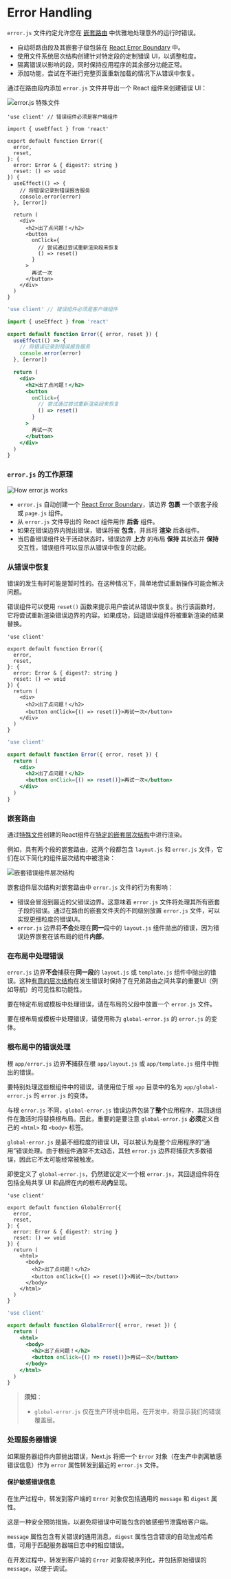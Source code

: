 # Error Handling

`error.js` 文件约定允许您在 [嵌套路由](/docs/app/building-your-application/routing#nested-routes) 中优雅地处理意外的运行时错误。

- 自动将路由段及其嵌套子级包装在 [React Error Boundary](https://react.dev/reference/react/Component#catching-rendering-errors-with-an-error-boundary) 中。
- 使用文件系统层次结构创建针对特定段的定制错误 UI，以调整粒度。
- 隔离错误以影响的段，同时保持应用程序的其余部分功能正常。
- 添加功能，尝试在不进行完整页面重新加载的情况下从错误中恢复。

通过在路由段内添加 `error.js` 文件并导出一个 React 组件来创建错误 UI：

![error.js 特殊文件](https://nextjs.org/_next/image?url=/docs/light/error-special-file.png&w=3840&q=75)

```tsx filename="app/dashboard/error.tsx" switcher
'use client' // 错误组件必须是客户端组件

import { useEffect } from 'react'

export default function Error({
  error,
  reset,
}: {
  error: Error & { digest?: string }
  reset: () => void
}) {
  useEffect(() => {
    // 将错误记录到错误报告服务
    console.error(error)
  }, [error])

  return (
    <div>
      <h2>出了点问题！</h2>
      <button
        onClick={
          // 尝试通过尝试重新渲染段来恢复
          () => reset()
        }
      >
        再试一次
      </button>
    </div>
  )
}
```

```jsx filename="app/dashboard/error.js" switcher
'use client' // 错误组件必须是客户端组件

import { useEffect } from 'react'

export default function Error({ error, reset }) {
  useEffect(() => {
    // 将错误记录到错误报告服务
    console.error(error)
  }, [error])

  return (
    <div>
      <h2>出了点问题！</h2>
      <button
        onClick={
          // 尝试通过尝试重新渲染段来恢复
          () => reset()
        }
      >
        再试一次
      </button>
    </div>
  )
}
```

### `error.js` 的工作原理

![How error.js works](https://nextjs.org/_next/image?url=/docs/light/error-overview.png&w=3840&q=75)

- `error.js` 自动创建一个 [React Error Boundary](https://react.dev/reference/react/Component#catching-rendering-errors-with-an-error-boundary)，该边界 **包裹** 一个嵌套子段或 `page.js` 组件。
- 从 `error.js` 文件导出的 React 组件用作 **后备** 组件。
- 如果在错误边界内抛出错误，错误将被 **包含**，并且将 **渲染** 后备组件。
- 当后备错误组件处于活动状态时，错误边界 **上方** 的布局 **保持** 其状态并 **保持** 交互性，错误组件可以显示从错误中恢复的功能。
### 从错误中恢复

错误的发生有时可能是暂时性的。在这种情况下，简单地尝试重新操作可能会解决问题。

错误组件可以使用 `reset()` 函数来提示用户尝试从错误中恢复。执行该函数时，它将尝试重新渲染错误边界的内容。如果成功，回退错误组件将被重新渲染的结果替换。

```tsx filename="app/dashboard/error.tsx" switcher
'use client'

export default function Error({
  error,
  reset,
}: {
  error: Error & { digest?: string }
  reset: () => void
}) {
  return (
    <div>
      <h2>出了点问题！</h2>
      <button onClick={() => reset()}>再试一次</button>
    </div>
  )
}
```

```jsx filename="app/dashboard/error.js" switcher
'use client'

export default function Error({ error, reset }) {
  return (
    <div>
      <h2>出了点问题！</h2>
      <button onClick={() => reset()}>再试一次</button>
    </div>
  )
}
```

### 嵌套路由

通过[特殊文件](/docs/app/building-your-application/routing#file-conventions)创建的React组件在[特定的嵌套层次结构](/docs/app/building-your-application/routing#component-hierarchy)中进行渲染。

例如，具有两个段的嵌套路由，这两个段都包含 `layout.js` 和 `error.js` 文件，它们在以下简化的组件层次结构中被渲染：

![嵌套错误组件层次结构](https://nextjs.org/_next/image?url=/docs/light/nested-error-component-hierarchy.png&w=3840&q=75)

嵌套组件层次结构对嵌套路由中 `error.js` 文件的行为有影响：

- 错误会冒泡到最近的父错误边界。这意味着 `error.js` 文件将处理其所有嵌套子段的错误。通过在路由的嵌套文件夹的不同级别放置 `error.js` 文件，可以实现更细粒度的错误UI。
- `error.js` 边界将**不会**处理在**同一**段中的 `layout.js` 组件抛出的错误，因为错误边界嵌套在该布局的组件**内部**。

### 在布局中处理错误

`error.js` 边界**不会**捕获在**同一段**的 `layout.js` 或 `template.js` 组件中抛出的错误。这种[有意的层次结构](#nested-routes)在发生错误时保持了在兄弟路由之间共享的重要UI（例如导航）的可见性和功能性。

要在特定布局或模板中处理错误，请在布局的父段中放置一个 `error.js` 文件。

要在根布局或模板中处理错误，请使用称为 `global-error.js` 的 `error.js` 的变体。
### 根布局中的错误处理

根 `app/error.js` 边界**不**捕获在根 `app/layout.js` 或 `app/template.js` 组件中抛出的错误。

要特别处理这些根组件中的错误，请使用位于根 `app` 目录中的名为 `app/global-error.js` 的 `error.js` 的变体。

与根 `error.js` 不同，`global-error.js` 错误边界包装了**整个**应用程序，其回退组件在激活时将替换根布局。因此，重要的是要注意 `global-error.js` **必须**定义自己的 `<html>` 和 `<body>` 标签。

`global-error.js` 是最不细粒度的错误 UI，可以被认为是整个应用程序的“通用”错误处理。由于根组件通常不太动态，其他 `error.js` 边界将捕获大多数错误，因此它不太可能经常被触发。

即使定义了 `global-error.js`，仍然建议定义一个根 `error.js`，其回退组件将在包括全局共享 UI 和品牌在内的根布局**内**呈现。

```tsx filename="app/global-error.tsx" switcher
'use client'

export default function GlobalError({
  error,
  reset,
}: {
  error: Error & { digest?: string }
  reset: () => void
}) {
  return (
    <html>
      <body>
        <h2>出了点问题！</h2>
        <button onClick={() => reset()}>再试一次</button>
      </body>
    </html>
  )
}
```

```jsx filename="app/global-error.js" switcher
'use client'

export default function GlobalError({ error, reset }) {
  return (
    <html>
      <body>
        <h2>出了点问题！</h2>
        <button onClick={() => reset()}>再试一次</button>
      </body>
    </html>
  )
}
```

> **须知**：
>
> - `global-error.js` 仅在生产环境中启用。在开发中，将显示我们的错误覆盖层。

### 处理服务器错误

如果服务器组件内部抛出错误，Next.js 将把一个 `Error` 对象（在生产中剥离敏感错误信息）作为 `error` 属性转发到最近的 `error.js` 文件。

#### 保护敏感错误信息

在生产过程中，转发到客户端的 `Error` 对象仅包括通用的 `message` 和 `digest` 属性。

这是一种安全预防措施，以避免将错误中可能包含的敏感细节泄露给客户端。

`message` 属性包含有关错误的通用消息，`digest` 属性包含错误的自动生成哈希值，可用于匹配服务器端日志中的相应错误。

在开发过程中，转发到客户端的 `Error` 对象将被序列化，并包括原始错误的 `message`，以便于调试。